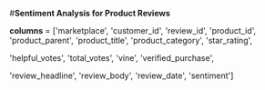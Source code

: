 #**Sentiment Analysis for Product Reviews**

**columns** = ['marketplace', 'customer_id', 'review_id', 'product_id', 'product_parent', 'product_title', 'product_category', 'star_rating',

'helpful_votes', 'total_votes', 'vine', 'verified_purchase',

'review_headline', 'review_body', 'review_date', 'sentiment']
